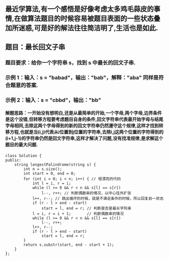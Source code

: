 ## 最近学算法,有一个感悟是好像考虑太多鸡毛蒜皮的事情,在做算法题目的时候容易被题目表面的一些状态叠加所迷惑,可是好的解法往往简洁明了,生活也是如此.
## 题目：最长回文子串
### 题目要求：给你一个字符串 s，找到 s 中最长的回文子串.
### 示例 1：输入：s = "babad"，输出："bab"，解释："aba" 同样是符合题意的答案.
### 示例 2：输入：s = "cbbd"，输出："bb"
#### 解题思路：一开始没有想明白,还是从最简单的开始,一个字母,两个字母,边界条件是这个没错,但转移方程要考虑题目自身的条件,回文字符串代表最开始字母与结尾字母相同,去除这两个字母得到的新的回文字符串仍然遵守这个规律,这样才找到转移方程,也就是当(i,j)代表从i位置到j位置的字符串,去除i,j这两个位置的字符得到的(i+1,j-1)的字符串仍然是回文字符串,这样才解决了问题,没有找准规律,是求解这个题目的最大问题.
```
class Solution {
public:
    string longestPalindrome(string s) {
        int n = s.size();
        int start = 0, end = 0;
        for (int i = 0; i < n; i++) { // 很漂亮的代码
            int l = i, r = i;
            while (l >= 0 && r < n && s[l] == s[r])
                l--, r++; // 判断偶数串的情况，以中心往外扩张
            l++, r--; // 跳出循环的时候，就是不满足条件的时候，所以回复前一状态
            if (r - l > end - start)
                start = l, end = r; // 判断是否是最长字符串
            l = i, r = i + 1;       // 判断偶数串的情况
            while (l >= 0 && r < n && s[l] == s[r])
                l--, r++;
            l++, r--;
            if (r - l > end - start)
                start = l, end = r;
        }
        return s.substr(start, end - start + 1);
    }
};
```